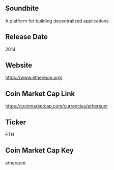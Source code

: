 ## Soundbite

A platform for building decentralized applications 

## Release Date

2014

## Website

https://www.ethereum.org/

## Coin Market Cap Link

https://coinmarketcap.com/currencies/ethereum

## Ticker

ETH

## Coin Market Cap Key

ethereum

